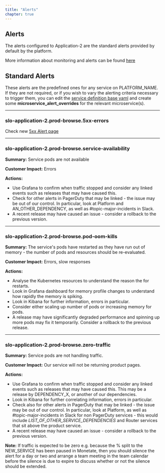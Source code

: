 ```yaml
---
title: "Alerts"
chapter: true
---
```


## Alerts

The alerts configured to Application-2 are the standard alerts provided by default by the platform.

More information about monitoring and alerts can be found [here](https://link/to/more/docs)

## Standard Alerts

These alerts are the predefined ones for any service on PLATFORM_NAME. If they are not required, or if you wish to vary the alerting criteria necessary to trigger them, you can edit the [service definition base yaml](https://link/to/config/in/git) and create some **microservice_alert_overrides** for the relevant microservice(s).

---

### slo-application-2.prod-browse.5xx-errors

Check new [5xx Alert page](/application-2/alerts/slo-application-2.prod-browse.5xx-errors/)

---

### slo-application-2.prod-browse.service-availability

**Summary:** Service pods are not available

**Customer Impact:** Errors

**Actions:**

- Use Grafana to confirm when traffic stopped and consider any linked events such as releases that may have caused this.
- Check for other alerts in PagerDuty that may be linked - the issue may be out of our control. In particular, look at Platform and AN_OTHER_DEPENDENCY, as well as #topic-major-incidents in Slack.
- A recent release may have caused an issue - consider a rollback to the previous version.

---

### slo-application-2.prod-browse.pod-oom-kills

**Summary:** The service's pods have restarted as they have run out of memory - the number of pods and resources should be re-evaluated.

**Customer Impact:** Errors, slow responses

**Actions:**

- Analyse the Kubernetes resources to understand the reason the for restarts.
- Look in Grafana dashboard for memory profile changes to understand how rapidly the memory is spiking.
- Look in Kibana for further information, errors in particular.
- Consider either scaling up number of pods or increasing memory for pods.
- A release may have significantly degraded performance and spinning up more pods may fix it temporarily. Consider a rollback to the previous release.

---

### slo-application-2.prod-browse.zero-traffic

**Summary:** Service pods are not handling traffic.

**Customer Impact:** Our service will not be returning product pages.

**Actions:**

- Use Grafana to confirm when traffic stopped and consider any linked events such as releases that may have caused this. This may be a release by DEPENDENCY_X, or another of our dependencies.
- Look in Kibana for further correlating information, errors in particular.
- Check also for other alerts in PagerDuty that may be linked - the issue may be out of our control. In particular, look at Platform, as well as #topic-major-incidents in Slack for non PagerDuty services - this would include _LIST_OF_OTHER_SERVICE_DEPENDENCIES_ and Router services that sit above the product service.
- A recent release may have caused an issue - consider a rollback to the previous version.

**Note:** If traffic is expected to be zero e.g. because the % split to the NEW_SERVICE has been paused in Monetate, then you should silence the alert for a day or two and arrange a team meeting in the team calendar before the silence is due to expire to discuss whether or not the silence should be extended.
